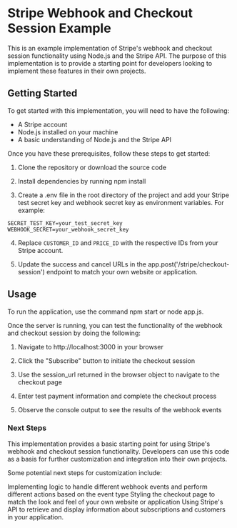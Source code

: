 # Stripe Webhook and Checkout Session Example
This is an example implementation of Stripe's webhook and checkout session functionality using Node.js and the Stripe API. The purpose of this implementation is to provide a starting point for developers looking to implement these features in their own projects.

## Getting Started
To get started with this implementation, you will need to have the following:

- A Stripe account
- Node.js installed on your machine
- A basic understanding of Node.js and the Stripe API
  
Once you have these prerequisites, follow these steps to get started:

1. Clone the repository or download the source code

1. Install dependencies by running npm install

1. Create a .env file in the root directory of the project and add your Stripe test secret key and webhook secret key as environment variables. For example:

```
SECRET_TEST_KEY=your_test_secret_key
WEBHOOK_SECRET=your_webhook_secret_key

```

4. Replace `CUSTOMER_ID` and `PRICE_ID` with the respective IDs from your Stripe account.


5. Update the success and cancel URLs in the app.post('/stripe/checkout-session') endpoint to match your own website or application.

## Usage
To run the application, use the command npm start or node app.js.

Once the server is running, you can test the functionality of the webhook and checkout session by doing the following:

1. Navigate to http://localhost:3000 in your browser

1. Click the "Subscribe" button to initiate the checkout session

1. Use the session_url returned in the browser object to navigate to the checkout page
   
1. Enter test payment information and complete the checkout process

1. Observe the console output to see the results of the webhook events


### Next Steps

This implementation provides a basic starting point for using Stripe's webhook and checkout session functionality. Developers can use this code as a basis for further customization and integration into their own projects.

Some potential next steps for customization include:

Implementing logic to handle different webhook events and perform different actions based on the event type
Styling the checkout page to match the look and feel of your own website or application
Using Stripe's API to retrieve and display information about subscriptions and customers in your application.
